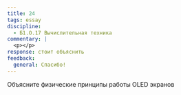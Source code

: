 ```yaml
---
title: 24
tags: essay
discipline:
  - Б1.О.17 Вычислительная техника
commentary: |
  <p></p>
response: стоит объяснить
feedback:
  general: Cпасибо!
---
```


Объясните физические принципы работы OLED экранов
